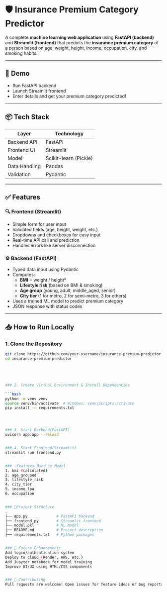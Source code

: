 # 🛡️ Insurance Premium Category Predictor

A complete **machine learning web application** using **FastAPI (backend)** and **Streamlit (frontend)** that predicts the **insurance premium category** of a person based on age, weight, height, income, occupation, city, and smoking habits.

---

## 🚀 Demo

- Run FastAPI backend  
- Launch Streamlit frontend  
- Enter details and get your premium category predicted!

---

## 📦 Tech Stack

| Layer         | Technology     |
|--------------|----------------|
| Backend API  | FastAPI        |
| Frontend UI  | Streamlit      |
| Model        | Scikit-learn (Pickle) |
| Data Handling| Pandas         |
| Validation   | Pydantic       |

---

## ✅ Features

### 🔍 Frontend (Streamlit)

- Simple form for user input  
- Validated fields (age, height, weight, etc.)  
- Dropdowns and checkboxes for easy input  
- Real-time API call and prediction  
- Handles errors like server disconnection  

### ⚙️ Backend (FastAPI)

- Typed data input using Pydantic  
- Computes:  
  - **BMI** = weight / height²  
  - **Lifestyle risk** (based on BMI & smoking)  
  - **Age group** (young, adult, middle_aged, senior)  
  - **City tier** (1 for metro, 2 for semi-metro, 3 for others)  
- Uses a trained ML model to predict premium category  
- JSON response with status codes  

---

## 📥 How to Run Locally

### 1. Clone the Repository

```bash
git clone https://github.com/your-username/insurance-premium-predictor.git
cd insurance-premium-predictor





### 2. Create Virtual Environment & Install Dependencies

```bash
python -m venv venv
source venv/bin/activate  # Windows: venv\Scripts\activate
pip install -r requirements.txt




### 3. Start Backend(FastAPI)
uvicorn app:app --reload


### 4. Start Frontend(Streamlit)
streamlit run frontend.py


### 💡Features Used in Model
1. bmi (calculated)
2. age_grouped
3. lifestyle_risk
4. city_tier
5. income_lpa
6. occupation


### 📁Project Structure
.
├── app.py             # FastAPI backend
├── frontend.py        # Streamlit frontend
├── model.pkl          # ML model
├── README.md          # Project description
├── requirements.txt   # Python packages


### 🧠 Future Enhancements
Add login/authentication system
Deploy to cloud (Render, AWS, etc.)
Add Jupyter notebook for model training
Improve UI/UX using HTML/CSS components


### 🙌 Contributing
Pull requests are welcome! Open issues for feature ideas or bug reports.
